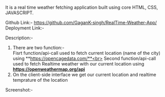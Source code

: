 It is a real time weather fetching application built using core HTML, CSS, JAVASCRIPT.

Github Link:- https://github.com/GaganK-singh/RealTime-Weather-App/
Deployment Link:- 

Description:- 
1) There are two function:-<br>
     Fisrt function/api-call used to fetch current location (name of the city) using **https://opencagedata.com/**<br>
     Second function/api-call used to fetch Realtime weather with our current location using **https://openweathermap.org/api**
2) On the client-side interface we get our current location and realtime temprature of the location

Screenshot:-
